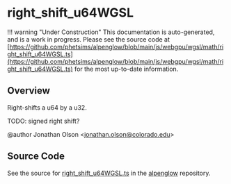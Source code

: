 # right_shift_u64WGSL

!!! warning "Under Construction"
    This documentation is auto-generated, and is a work in progress. Please see the source code at
    [https://github.com/phetsims/alpenglow/blob/main/js/webgpu/wgsl/math/right_shift_u64WGSL.ts](https://github.com/phetsims/alpenglow/blob/main/js/webgpu/wgsl/math/right_shift_u64WGSL.ts) for the most up-to-date information.

## Overview

Right-shifts a u64 by a u32.

TODO: signed right shift?

@author Jonathan Olson &lt;jonathan.olson@colorado.edu&gt;



## Source Code

See the source for [right_shift_u64WGSL.ts](https://github.com/phetsims/alpenglow/blob/main/js/webgpu/wgsl/math/right_shift_u64WGSL.ts) in the [alpenglow](https://github.com/phetsims/alpenglow) repository.
